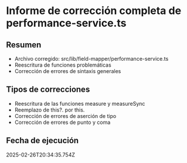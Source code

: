 # Informe de corrección completa de performance-service.ts

## Resumen
- Archivo corregido: src/lib/field-mapper/performance-service.ts
- Reescritura de funciones problemáticas
- Corrección de errores de sintaxis generales

## Tipos de correcciones
- Reescritura de las funciones measure y measureSync
- Reemplazo de this?. por this.
- Corrección de errores de aserción de tipo
- Corrección de errores de punto y coma

## Fecha de ejecución
2025-02-26T20:34:35.754Z

